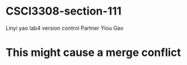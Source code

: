 # CSCI3308-section-111
Linyi yao lab4 version control
Partner Yiou Gao

# This might cause a merge conflict


